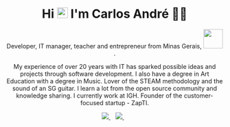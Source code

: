 <h1 align='center'>
Hi <img src="https://media.giphy.com/media/hvRJCLFzcasrR4ia7z/giphy.gif" width="25px"> I'm Carlos André 👨‍💻
</h1>

<p align='center'>
Developer, IT manager, teacher and entrepreneur from Minas Gerais, <img src="https://acegif.com/wp-content/gif/brazilian-flag-7.gif" width="45px">.
</p>

<p align='center'>
My experience of over 20 years with IT has sparked possible ideas and projects through software development. I also have a degree in Art Education with a degree in Music.
Lover of the STEAM methodology and the sound of an SG guitar. I learn a lot from the open source community and knowledge sharing. I currently work at IGH. Founder of the customer-focused startup - ZapTI.
</p>

<p align='center'>
  <!--<a href=""https://api.whatsapp.com/send?phone=5531994039469&text=Ol%C3%A1%20Carlos%20via%20Github">
    <img src="https://img.shields.io/badge/WHATSAPP-%2325D366.svg?&style=for-the-badge&logo=whatsapp&logoColor=white" />    
  </a>&nbsp;&nbsp;-->
  <a href="https://www.linkedin.com/in/carlosandrelima/">
    <img src="https://img.shields.io/badge/linkedin-%230077B5.svg?&style=for-the-badge&logo=linkedin&logoColor=white" />
  </a>&nbsp;&nbsp;
  <a href="https://t.me/zapti">
    <img src="https://img.shields.io/badge/instagram-%23E4405F.svg?&style=for-the-badge&logo=instagram&logoColor=white" />        
  </a>&nbsp;&nbsp;
</p>
